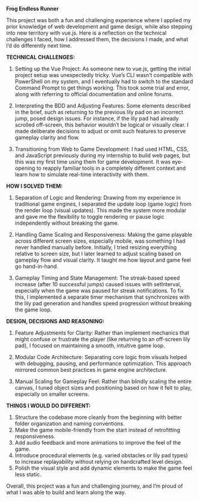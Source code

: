 **Frog Endless Runner** 

This project was both a fun and challenging experience where I applied my prior knowledge of web development and game design, while also stepping into new territory with vue.js. Here is a reflection on the technical challenges I faced, how I addressed them, the decisions I made, and what I’d do differently next time.

**TECHNICAL CHALLENGES:**
1.  Setting up the Vue Project:
As someone new to vue.js, getting the initial project setup was unexpectedly tricky. Vue’s CLI wasn’t compatible with PowerShell on my system, and I eventually had to switch to the standard Command Prompt to get things working. This took some trial and error, along with referring to official documentation and online forums.

2.  Interpreting the BDD and Adjusting Features:
Some elements described in the brief, such as returning to the previous lily pad on an incorrect jump, posed design issues. For instance, if the lily pad had already scrolled off-screen, this behavior wouldn’t be logical or visually clear. I made deliberate decisions to adjust or omit such features to preserve gameplay clarity and flow.

3.  Transitioning from Web to Game Development:
I had used HTML, CSS, and JavaScript previously during my internship to build web pages, but this was my first time using them for game development. It was eye-opening to reapply familiar tools in a completely different context and learn how to simulate real-time interactivity with them.

**HOW I SOLVED THEM:**
1.  Separation of Logic and Rendering:
Drawing from my experience in traditional game engines, I separated the update loop (game logic) from the render loop (visual updates). This made the system more modular and gave me the flexibility to toggle rendering or pause logic independently without breaking the game.

2.  Handling Game Scaling and Responsiveness:
Making the game playable across different screen sizes, especially mobile, was something I had never handled manually before. Initially, I tried resizing everything relative to screen size, but I later learned to adjust scaling based on gameplay flow and visual clarity. It taught me how layout and game feel go hand-in-hand.

3.  Gameplay Timing and State Management:
The streak-based speed increase (after 10 successful jumps) caused issues with setInterval, especially when the game was paused for streak notifications. To fix this, I implemented a separate timer mechanism that synchronizes with the lily pad generation and handles speed progression without breaking the game loop.

**DESIGN, DECISIONS AND REASONING:**
1.  Feature Adjustments for Clarity:
Rather than implement mechanics that might confuse or frustrate the player (like returning to an off-screen lily pad), I focused on maintaining a smooth, intuitive game loop.

2.  Modular Code Architecture:
Separating core logic from visuals helped with debugging, pausing, and performance optimization. This approach mirrored common best practices in game engine architecture.

3.  Manual Scaling for Gameplay Feel:
Rather than blindly scaling the entire canvas, I tuned object sizes and positioning based on how it felt to play, especially on smaller screens.

**THINGS I WOULD DO DIFFERENT:**
1.  Structure the codebase more cleanly from the beginning with better folder organization and naming conventions.
2.  Make the game mobile-friendly from the start instead of retrofitting responsiveness.
3.  Add audio feedback and more animations to improve the feel of the game.
4.  Introduce procedural elements (e.g. varied obstacles or lily pad types) to increase replayability without relying on handcrafted level design.
5.  Polish the visual style and add dynamic elements to make the game feel less static.

Overall, this project was a fun and challenging journey, and I’m proud of what I was able to build and learn along the way.
